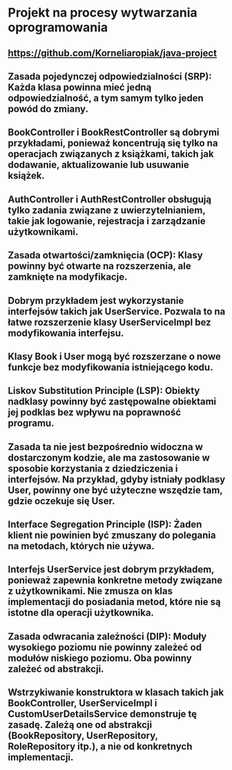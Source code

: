 # Projekt na procesy wytwarzania oprogramowania
## https://github.com/Korneliaropiak/java-project
## Zasada pojedynczej odpowiedzialności (SRP): Każda klasa powinna mieć jedną odpowiedzialność, a tym samym tylko jeden powód do zmiany.
## BookController i BookRestController są dobrymi przykładami, ponieważ koncentrują się tylko na operacjach związanych z książkami, takich jak dodawanie, aktualizowanie lub usuwanie książek.
## AuthController i AuthRestController obsługują tylko zadania związane z uwierzytelnianiem, takie jak logowanie, rejestracja i zarządzanie użytkownikami.
## 
## Zasada otwartości/zamknięcia (OCP): Klasy powinny być otwarte na rozszerzenia, ale zamknięte na modyfikacje.
## Dobrym przykładem jest wykorzystanie interfejsów takich jak UserService. Pozwala to na łatwe rozszerzenie klasy UserServiceImpl bez modyfikowania interfejsu.
## Klasy Book i User mogą być rozszerzane o nowe funkcje bez modyfikowania istniejącego kodu.
## 
## Liskov Substitution Principle (LSP): Obiekty nadklasy powinny być zastępowalne obiektami jej podklas bez wpływu na poprawność programu.
## Zasada ta nie jest bezpośrednio widoczna w dostarczonym kodzie, ale ma zastosowanie w sposobie korzystania z dziedziczenia i interfejsów. Na przykład, gdyby istniały podklasy User, powinny one być użyteczne wszędzie tam, gdzie oczekuje się User.
## 
## Interface Segregation Principle (ISP): Żaden klient nie powinien być zmuszany do polegania na metodach, których nie używa.
## Interfejs UserService jest dobrym przykładem, ponieważ zapewnia konkretne metody związane z użytkownikami. Nie zmusza on klas implementacji do posiadania metod, które nie są istotne dla operacji użytkownika.
## 
## Zasada odwracania zależności (DIP): Moduły wysokiego poziomu nie powinny zależeć od modułów niskiego poziomu. Oba powinny zależeć od abstrakcji.
## Wstrzykiwanie konstruktora w klasach takich jak BookController, UserServiceImpl i CustomUserDetailsService demonstruje tę zasadę. Zależą one od abstrakcji (BookRepository, UserRepository, RoleRepository itp.), a nie od konkretnych implementacji.
